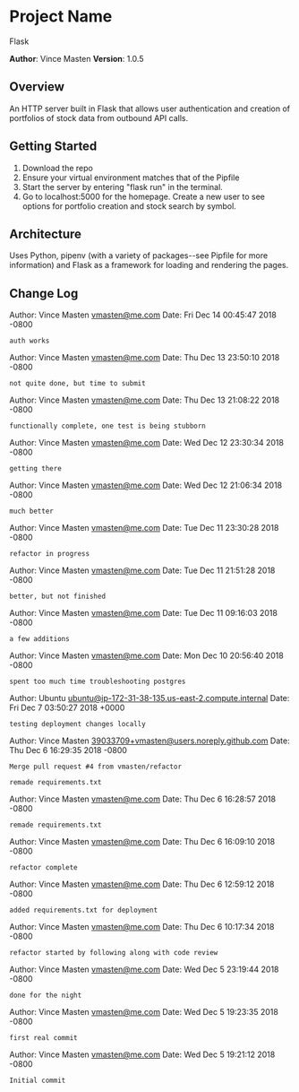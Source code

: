 # Project Name
Flask

**Author**: Vince Masten
**Version**: 1.0.5

## Overview
An HTTP server built in Flask that allows user authentication and creation of portfolios of stock data from outbound API calls.

## Getting Started
1. Download the repo
1. Ensure your virtual environment matches that of the Pipfile
1. Start the server by entering "flask run" in the terminal.
1. Go to localhost:5000 for the homepage. Create a new user to see options for portfolio creation and stock search by symbol.

## Architecture
Uses Python, pipenv (with a variety of packages--see Pipfile for more information) and Flask as a framework for loading and rendering the pages.

## Change Log

Author: Vince Masten <vmasten@me.com>
Date:   Fri Dec 14 00:45:47 2018 -0800

    auth works

Author: Vince Masten <vmasten@me.com>
Date:   Thu Dec 13 23:50:10 2018 -0800

    not quite done, but time to submit

Author: Vince Masten <vmasten@me.com>
Date:   Thu Dec 13 21:08:22 2018 -0800

    functionally complete, one test is being stubborn

Author: Vince Masten <vmasten@me.com>
Date:   Wed Dec 12 23:30:34 2018 -0800

    getting there

Author: Vince Masten <vmasten@me.com>
Date:   Wed Dec 12 21:06:34 2018 -0800

    much better

Author: Vince Masten <vmasten@me.com>
Date:   Tue Dec 11 23:30:28 2018 -0800

    refactor in progress

Author: Vince Masten <vmasten@me.com>
Date:   Tue Dec 11 21:51:28 2018 -0800

    better, but not finished

Author: Vince Masten <vmasten@me.com>
Date:   Tue Dec 11 09:16:03 2018 -0800

    a few additions

Author: Vince Masten <vmasten@me.com>
Date:   Mon Dec 10 20:56:40 2018 -0800

    spent too much time troubleshooting postgres

Author: Ubuntu <ubuntu@ip-172-31-38-135.us-east-2.compute.internal>
Date:   Fri Dec 7 03:50:27 2018 +0000

    testing deployment changes locally

Author: Vince Masten <39033709+vmasten@users.noreply.github.com>
Date:   Thu Dec 6 16:29:35 2018 -0800

    Merge pull request #4 from vmasten/refactor

    remade requirements.txt

Author: Vince Masten <vmasten@me.com>
Date:   Thu Dec 6 16:28:57 2018 -0800

    remade requirements.txt

Author: Vince Masten <vmasten@me.com>
Date:   Thu Dec 6 16:09:10 2018 -0800

    refactor complete

Author: Vince Masten <vmasten@me.com>
Date:   Thu Dec 6 12:59:12 2018 -0800

    added requirements.txt for deployment

Author: Vince Masten <vmasten@me.com>
Date:   Thu Dec 6 10:17:34 2018 -0800

    refactor started by following along with code review

Author: Vince Masten <vmasten@me.com>
Date:   Wed Dec 5 23:19:44 2018 -0800

    done for the night

Author: Vince Masten <vmasten@me.com>
Date:   Wed Dec 5 19:23:35 2018 -0800

    first real commit

Author: Vince Masten <vmasten@me.com>
Date:   Wed Dec 5 19:21:12 2018 -0800

    Initial commit
